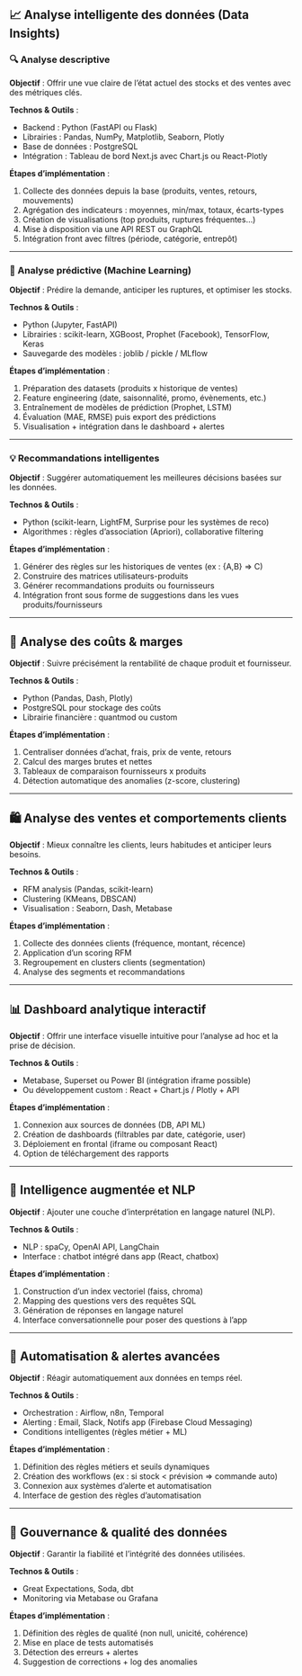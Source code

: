 ## 📈 Analyse intelligente des données (Data Insights)

### 🔍 Analyse descriptive
**Objectif** : Offrir une vue claire de l’état actuel des stocks et des ventes avec des métriques clés.

**Technos & Outils** :
- Backend : Python (FastAPI ou Flask)
- Librairies : Pandas, NumPy, Matplotlib, Seaborn, Plotly
- Base de données : PostgreSQL
- Intégration : Tableau de bord Next.js avec Chart.js ou React-Plotly

**Étapes d’implémentation** :
1. Collecte des données depuis la base (produits, ventes, retours, mouvements)
2. Agrégation des indicateurs : moyennes, min/max, totaux, écarts-types
3. Création de visualisations (top produits, ruptures fréquentes…)
4. Mise à disposition via une API REST ou GraphQL
5. Intégration front avec filtres (période, catégorie, entrepôt)

---

### 🧠 Analyse prédictive (Machine Learning)
**Objectif** : Prédire la demande, anticiper les ruptures, et optimiser les stocks.

**Technos & Outils** :
- Python (Jupyter, FastAPI)
- Librairies : scikit-learn, XGBoost, Prophet (Facebook), TensorFlow, Keras
- Sauvegarde des modèles : joblib / pickle / MLflow

**Étapes d’implémentation** :
1. Préparation des datasets (produits x historique de ventes)
2. Feature engineering (date, saisonnalité, promo, évènements, etc.)
3. Entraînement de modèles de prédiction (Prophet, LSTM)
4. Évaluation (MAE, RMSE) puis export des prédictions
5. Visualisation + intégration dans le dashboard + alertes

---

### 💡 Recommandations intelligentes
**Objectif** : Suggérer automatiquement les meilleures décisions basées sur les données.

**Technos & Outils** :
- Python (scikit-learn, LightFM, Surprise pour les systèmes de reco)
- Algorithmes : règles d’association (Apriori), collaborative filtering

**Étapes d’implémentation** :
1. Générer des règles sur les historiques de ventes (ex : {A,B} => C)
2. Construire des matrices utilisateurs-produits
3. Générer recommandations produits ou fournisseurs
4. Intégration front sous forme de suggestions dans les vues produits/fournisseurs

---

## 🧾 Analyse des coûts & marges

**Objectif** : Suivre précisément la rentabilité de chaque produit et fournisseur.

**Technos & Outils** :
- Python (Pandas, Dash, Plotly)
- PostgreSQL pour stockage des coûts
- Librairie financière : quantmod ou custom

**Étapes d’implémentation** :
1. Centraliser données d’achat, frais, prix de vente, retours
2. Calcul des marges brutes et nettes
3. Tableaux de comparaison fournisseurs x produits
4. Détection automatique des anomalies (z-score, clustering)

---

## 🛍 Analyse des ventes et comportements clients

**Objectif** : Mieux connaître les clients, leurs habitudes et anticiper leurs besoins.

**Technos & Outils** :
- RFM analysis (Pandas, scikit-learn)
- Clustering (KMeans, DBSCAN)
- Visualisation : Seaborn, Dash, Metabase

**Étapes d’implémentation** :
1. Collecte des données clients (fréquence, montant, récence)
2. Application d’un scoring RFM
3. Regroupement en clusters clients (segmentation)
4. Analyse des segments et recommandations

---

## 📊 Dashboard analytique interactif

**Objectif** : Offrir une interface visuelle intuitive pour l’analyse ad hoc et la prise de décision.

**Technos & Outils** :
- Metabase, Superset ou Power BI (intégration iframe possible)
- Ou développement custom : React + Chart.js / Plotly + API

**Étapes d’implémentation** :
1. Connexion aux sources de données (DB, API ML)
2. Création de dashboards (filtrables par date, catégorie, user)
3. Déploiement en frontal (iframe ou composant React)
4. Option de téléchargement des rapports

---

## 🤖 Intelligence augmentée et NLP

**Objectif** : Ajouter une couche d’interprétation en langage naturel (NLP).

**Technos & Outils** :
- NLP : spaCy, OpenAI API, LangChain
- Interface : chatbot intégré dans app (React, chatbox)

**Étapes d’implémentation** :
1. Construction d’un index vectoriel (faiss, chroma)
2. Mapping des questions vers des requêtes SQL
3. Génération de réponses en langage naturel
4. Interface conversationnelle pour poser des questions à l’app

---

## 🔄 Automatisation & alertes avancées

**Objectif** : Réagir automatiquement aux données en temps réel.

**Technos & Outils** :
- Orchestration : Airflow, n8n, Temporal
- Alerting : Email, Slack, Notifs app (Firebase Cloud Messaging)
- Conditions intelligentes (règles métier + ML)

**Étapes d’implémentation** :
1. Définition des règles métiers et seuils dynamiques
2. Création des workflows (ex : si stock < prévision => commande auto)
3. Connexion aux systèmes d’alerte et automatisation
4. Interface de gestion des règles d’automatisation

---

## 🔐 Gouvernance & qualité des données

**Objectif** : Garantir la fiabilité et l’intégrité des données utilisées.

**Technos & Outils** :
- Great Expectations, Soda, dbt
- Monitoring via Metabase ou Grafana

**Étapes d’implémentation** :
1. Définition des règles de qualité (non null, unicité, cohérence)
2. Mise en place de tests automatisés
3. Détection des erreurs + alertes
4. Suggestion de corrections + log des anomalies


